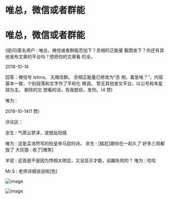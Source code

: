 # 唯总，微信或者群能

# 唯总，微信或者群能

(提问)匿名用户 : 唯总，微信或者群能否加下？丞相的正能量 截图发下？你还有其他发布文章的平台吗？想把你的文章看 的全。

2018-10-14

回答：微信号 istora。 无微信群。 丞相正能量已修改为“丞 相，着急啥？”，内容基本一致，个别段落和文字作了平和化 微调。 暂无其他发文平台，以公号和本星球为主。 删除的文 想看的话，告我题目，发你。(4 赞)

唯为 :

2018-10-14(1 赞)

评论区：

余生 : 气蒸云梦泽，波撼岳阳城

唯为 : 这是孟浩然写的拍皇帝马屁的诗。 余生 : [尴尬]跟你在一起久了 好多三观都毁了 大灰狼 : 收了[微笑]

羊驼 : 这首是不是因为馋相太明显，又没显示才能，谄媚失败的？ 唯为 : 哈哈

Mr.S : 老师详细说说啦[色]

![image](img/Image_246.png)

![image](img/Image_247.png)
